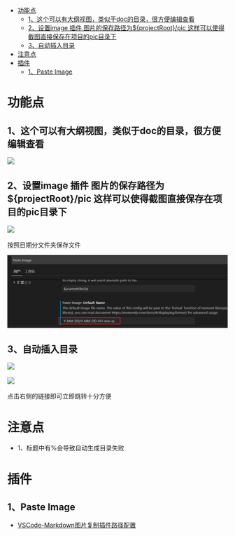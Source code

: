 
<!-- TOC -->

- [功能点](#功能点)
    - [1、这个可以有大纲视图，类似于doc的目录，很方便编辑查看](#1这个可以有大纲视图类似于doc的目录很方便编辑查看)
    - [2、设置image 插件 图片的保存路径为${projectRoot}/pic 这样可以使得截图直接保存在项目的pic目录下](#2设置image-插件-图片的保存路径为projectrootpic-这样可以使得截图直接保存在项目的pic目录下)
    - [3、自动插入目录](#3自动插入目录)
- [注意点](#注意点)
- [插件](#插件)
    - [1、Paste Image](#1paste-image)

<!-- /TOC -->

# 功能点

## 1、这个可以有大纲视图，类似于doc的目录，很方便编辑查看

![](../pic/2019-05-20-10-06-19.png)

## 2、设置image 插件 图片的保存路径为${projectRoot}/pic 这样可以使得截图直接保存在项目的pic目录下
![](../pic/2019-05-20-10-06-47.png)

按照日期分文件夹保存文件

![](../pic/2020-05-10/2020-05-10-14-30-41.png)



## 3、自动插入目录
![](../pic/2019-05-20-10-08-21.png)

![](../pic/2019-05-20-10-08-45.png)

点击右侧的链接即可立即跳转十分方便


# 注意点

- 1、标题中有%会导致自动生成目录失败





# 插件

## 1、Paste Image

- [VSCode-Markdown图片复制插件路径配置](https://blog.csdn.net/u010649766/article/details/88745690)
